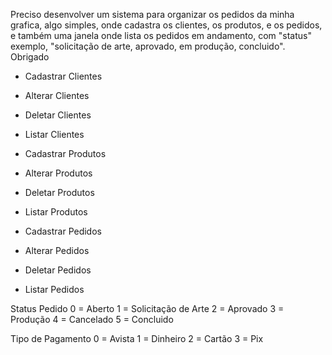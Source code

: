 Preciso desenvolver um sistema para organizar os
pedidos da minha grafica, algo simples, onde
cadastra os clientes, os produtos, e os pedidos, e
também uma janela onde lista os pedidos em
andamento, com "status" exemplo, "solicitação de
arte, aprovado, em produção, concluido".
Obrigado


- Cadastrar Clientes
- Alterar Clientes
- Deletar Clientes
- Listar Clientes


- Cadastrar Produtos
- Alterar Produtos
- Deletar Produtos
- Listar Produtos

- Cadastrar Pedidos
- Alterar Pedidos
- Deletar Pedidos
- Listar Pedidos


Status Pedido 
0 = Aberto
1 = Solicitação de Arte
2 = Aprovado
3 = Produção 
4 = Cancelado
5 = Concluido

Tipo de Pagamento
0 = Avista
1 = Dinheiro
2 = Cartão
3 = Pix

